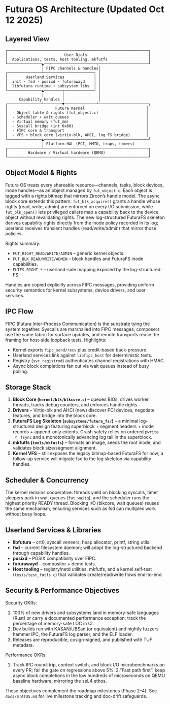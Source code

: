 # Futura OS Architecture (Updated Oct 12 2025)

## Layered View

```
┌──────────────────────────────────────────────────────────────┐
│                         User Dials                           │
│  Applications, tests, host tooling, mkfutfs                  │
└───────────────▲───────────────────────┬──────────────────────┘
                │ FIPC channels & handles│
┌───────────────┴──────────────────────┐ │
│        Userland Services             │ │
│  init · fsd · posixd · futurawayd    │ │
│  libfutura runtime + subsystem libs  │ │
└───────────────▲────────┬─────────────┘ │
                │        │               │
      Capability handles │               │
┌───────────────┴────────▼──────────────┴──────────────────────┐
│                     Futura Kernel                           │
│  - Object table & rights (fut_object.c)                     │
│  - Scheduler + wait queues                                  │
│  - Virtual memory (fut_mm)                                  │
│  - Syscall bridge (int 0x80)                                │
│  - FIPC core & transport                                    │
│  - VFS + block core (virtio-blk, AHCI, log FS bridge)       │
└───────────────▲──────────────────────────────────────────────┘
                │ Platform HAL (PCI, MMIO, traps, timers)
┌───────────────┴──────────────────────────────────────────────┐
│         Hardware / Virtual hardware (QEMU)                   │
└──────────────────────────────────────────────────────────────┘
```

## Object Model & Rights

Futura OS treats every shareable resource—channels, tasks, block devices, inode
handles—as an object managed by `fut_object.c`. Each object is tagged with a
rights bitmap that mirrors Zircon’s handle model. The async block core extends
this pattern: `fut_blk_acquire()` grants a handle whose rights (read, write,
admin) are enforced on every I/O submission, while `fut_blk_open()` lets privileged
callers map a capability back to the device object without revalidating rights. The new log-structured FuturaFS
skeleton derives capability rights directly from the inode policy recorded in
its log; userland receives transient handles (read/write/admin) that mirror
those policies.

Rights summary:

- `FUT_RIGHT_READ/WRITE/ADMIN` – generic kernel objects.
- `FUT_BLK_READ/WRITE/ADMIN` – block handles and FuturaFS inode capabilities.
- `FUTFS_RIGHT_*` – userland-side mapping exposed by the log-structured FS.

Handles are copied explicitly across FIPC messages, providing uniform security
semantics for kernel subsystems, device drivers, and user services.

## IPC Flow

FIPC (Futura Inter-Process Communication) is the substrate tying the system
together. Syscalls are marshalled into FIPC messages, composers use the same
fabric for surface updates, and remote transports reuse the framing for
host-side loopback tests. Highlights:

- Kernel exports `fipc_send/recv` plus credit-based back-pressure.
- Userland services link against `libfipc_host` for deterministic tests.
- Registry (`svc_registryd`) authenticates channel registrations with HMAC.
- Async block completions fan out via wait queues instead of busy polling.

## Storage Stack

1. **Block Core (`kernel/blk/blkcore.c`)** – queues BIOs, drives worker
   threads, tracks debug counters, and enforces handle rights.
2. **Drivers** – Virtio-blk and AHCI (new) discover PCI devices, negotiate
   features, and bridge into the block core.
3. **FuturaFS Log Skeleton (`subsystems/futura_fs/`)** – a minimal
   log-structured design featuring superblock + segment headers + inode
   records + append-only extents. Crash safety relies on ordered `pwrite`
   + `fsync` and a monotonically advancing log tail in the superblock.
4. **mkfutfs (`tools/mkfutfs`)** – formats an image, seeds the root inode, and
   validates block size/segment alignment.
5. **Kernel VFS** – still exposes the legacy bitmap-based FuturaFS for now; a
   follow-up service will migrate fsd to the log skeleton via capability
   handles.

## Scheduler & Concurrency

The kernel remains cooperative: threads yield on blocking syscalls, timer
sleepers park in wait queues (`fut_waitq`), and the scheduler runs the highest
priority READY thread. Blocking I/O (blkcore, wait queues) reuses the same
mechanism, ensuring services such as fsd can multiplex work without busy loops.

## Userland Services & Libraries

- **libfutura** – crt0, syscall veneers, heap allocator, printf, string utils.
- **fsd** – current filesystem daemon; will adopt the log-structured backend
  through capability handles.
- **posixd** – POSIX compatibility over FIPC.
- **futurawayd** – compositor + demo tests.
- **Host tooling** – registry/netd utilities, mkfutfs, and a kernel self-test
  (`tests/test_futfs.c`) that validates create/read/write flows end-to-end.

## Security & Performance Objectives

Security OKRs:

1. 100% of new drivers and subsystems land in memory-safe languages (Rust) or
   carry a documented performance exception; track the percentage of
   memory-safe LOC in CI.
2. Dev builds run with KASAN/UBSan (or equivalent) and nightly fuzzers hammer
   IPC, the FuturaFS log parser, and the ELF loader.
3. Releases are reproducible, cosign-signed, and published with TUF metadata.

Performance OKRs:

1. Track IPC round-trip, context switch, and block I/O microbenchmarks on every
   PR; fail the gate on regressions above 5%.
2.“Fast path first”: keep async block completions in the low hundreds of
   microseconds on QEMU baseline hardware, mirroring the seL4 ethos.

These objectives complement the roadmap milestones (Phase 2–4). See
`docs/STATUS.md` for live milestone tracking and doc-drift safeguards.
